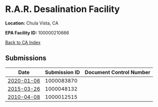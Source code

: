 # R.A.R. Desalination Facility

**Location:** Chula Vista, CA

**EPA Facility ID:** 100000210666

[Back to CA Index](../../index.md)

## Submissions

| Date | Submission ID | Document Control Number |
|------|--------------|-------------------------|
| [2020-01-06](submissions/1000083870.md) | 1000083870 |  |
| [2015-03-26](submissions/1000048132.md) | 1000048132 |  |
| [2010-04-08](submissions/1000012515.md) | 1000012515 |  |
